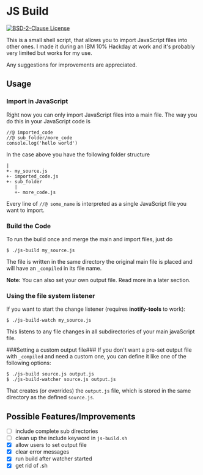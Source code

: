 # JS Build
[![BSD-2-Clause License](https://img.shields.io/badge/License-BSD--2-blue.svg)](https://github.com/fbeuster/js-build/blob/master/LICENSE.md)

This is a small shell script, that allows you to import JavaScript files into other ones.
I made it during an IBM 10% Hackday at work and it's probably very limited but works for
my use.

Any suggestions for improvements are appreciated.

## Usage
### Import in JavaScript
Right now you can only import JavaScript files into a main file. The way you do this in
your JavaScript code is
```
//@ imported_code
//@ sub_folder/more_code
console.log('hello world')
```
In the case above you have the following folder structure
```
|
+- my_source.js
+- imported_code.js
+- sub_folder
   |
   +- more_code.js
```
Every line of `//@ some_name` is interpreted as a single JavaScript file you want to import.
### Build the Code
To run the build once and merge the main and import files, just do
```
$ ./js-build my_source.js
```
The file is written in the same directory the original main file is placed and will
have an `_compiled` in its file name.

**Note:** You can also set your own output file. Read more in a later section.

### Using the file system listener
If you want to start the change listener (requires **inotify-tools** to work):
```
$ ./js-build-watch my_source.js
```
This listens to any file changes in all subdirectories of your main javaScript file.

###Setting a custom output file###
If you don't want a pre-set output file with `_compiled` and need a custom one, you can define
it like one of the following options:
```
$ ./js-build source.js output.js
$ ./js-build-watcher source.js output.js
```

That creates (or overrides) the `output.js` file, which is stored in the same directory
as the defined `source.js`.

## Possible Features/Improvements
- [ ] include complete sub directories
- [ ] clean up the include keyword in `js-build.sh`
- [x] allow users to set output file
- [x] clear error messages
- [x] run build after watcher started
- [x] get rid of .sh
